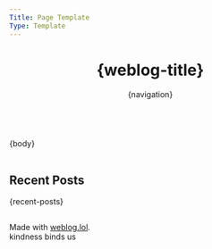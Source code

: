 ```yaml
---
Title: Page Template
Type: Template
---
```


<!DOCTYPE html>
<html lang="en">
<head>
<!-- Google tag (gtag.js) -->
<script async src="https://www.googletagmanager.com/gtag/js?id=G-1BGSZG6MG3"></script>
<script>
  window.dataLayer = window.dataLayer || [];
  function gtag(){dataLayer.push(arguments);}
  gtag('js', new Date());

  gtag('config', 'G-1BGSZG6MG3');
</script>
<title>{post-title}{separator}{weblog-title}</title>
<meta charset="utf-8">
<link rel="icon" type="image/x-icon" href="https://raw.githubusercontent.com/george-probably/chachanidze.com/main/Images/favicon.png">
<meta name="viewport" content="width=device-width, initial-scale=1">
<meta name="theme-color" content="#288cf0">
<meta name="apple-mobile-web-app-status-bar-style" content="#288cf0">
<style>
@import url('https://static.omg.lol/type/font-honey.css');
@import url('https://static.omg.lol/type/font-lato-regular.css');
@import url('https://static.omg.lol/type/font-lato-bold.css');
@import url('https://static.omg.lol/type/font-lato-italic.css');
@import url('https://static.omg.lol/type/fontawesome-free/css/all.css');
@import url('https://fonts.googleapis.com/css2?family=Open+Sans');

:root {
    --foreground: #eee;
    --background: #288cf0;
    --link: #eee;
    --unimportant: #ebebeb;
    --articleBG: #1c62a8;
    --articleBorder: #083e73;
}

@media (prefers-color-scheme: dark){
    :root {
    --foreground: #eee;
    --background: #083e73;
    --link: #eee;
    --unimportant: #ebebeb;
    --articleBG: #1c62a8;
    --articleBorder: #288cf0;
    }
}

* {
    box-sizing: border-box;
}

body {
    font-family: 'Open Sans', sans-serif;
    font-size: 120%;
    color: var(--foreground);
    background: var(--background);
}

img {
    width: 100%;
    border-radius: 30px;
}

h1, h2, h3, h4, h5, h6 {
    font-family: 'VC Honey Deck', serif;
    margin: 1rem 0;
}

p, li {
    line-height: inherit;
}

nav {
    margin: 0;
    padding: 0;
    overflow: hidden;
    background-color: var(--articleBG);
    border-radius: 30px;
    border: 5px solid var(--articleBorder);
    font-family: 'VC Honey Deck';
    line-height: 100%;
}

nav li {
    list-style-type: none;
}

nav ul {
    display: flex;
    flex-wrap: wrap;
    justify-content: space-evenly;
    padding: 0;
    margin: 10px 15px 10px 15px;
    align-content: center;
}

box ul {
    line-height: 150%;
    padding-inline-start: 20px;
}

header, main, footer {
    max-width: 40em;
    margin: 1em auto;
    padding: 0 1em;
}

footer p {
    font-size: 90%;
    text-align: center;
}

a:link { color: var(--link); text-decoration: none; border-bottom: 1px dotted var(--link); }
a:visited { color: var(--link); text-decoration: none; border-bottom: 1px dotted var(--link) }
a:hover { color: var(--link); text-decoration: none; border-bottom: 1px solid var(--link) }
a:active { color: var(--link); text-decoration: none; border-bottom: 1px solid var(--link) }

.post-info, .post-tags {
    font-size: 85%;
    color: var(--unimportant);
    text-align: center;
}

.post-info i:nth-child(2) {
    margin-left: .75em;
}

.tag {
    font-family: 'VC Honey Deck';
    color: var(--foreground) !important;
    padding: 0em .4em;
    border-radius: 25px;
    display: inline-block;
}

.tag:before {
    font-family: "Font Awesome 6 Free";
    font-weight: bold;
    content: '\f02b';
    padding-right: 0.25em;
}
hr {
    border: 0;
    height: 1px;
    background: var(--articleBorder);
    margin: 1em 0;
}

.video-container {
    position: relative;
    width: 100%;
    padding-bottom: 56.25%;
}

.video-container-square {
    position: relative;
    width: 100%;
    padding-bottom: 100%;
}

.video {
    position: absolute;
    top: 0;
    left: 0;
    width: 100%;
    height: 100%;
    border-radius: 30px;
    
}

.caption {
    font-size: 90%;
    font-style: italic;
    text-align: center;
    margin-top: -18px;
}

article{
    padding: 5px 25px 5px 25px;
    border-radius: 30px;
    background: var(--articleBG);
    border: 5px solid var(--articleBorder);
}

box{
    padding: 0px 25px 0px 25px;
    border-radius: 30px;
    background: var(--articleBG);
    border: 5px solid var(--articleBorder);
    display: block;

}

aside {
    border-radius: 100px;
    background: var(--articleBorder);
    padding: 10px;
}

blockquote {
    background: var(--articleBorder);
    border-radius: 20px;
    padding: inherit;
    font-style: italic;
    margin: 20px 0 20px 0;
}

code {
    background: black;
    color: #00ff00;
}

</style>
</head>

<body>

<header>
	<h1 class="weblog-title"><a style="text-decoration:none; border-bottom:0px" href="{base-path}">{weblog-title}</a></h1>
	{navigation}
</header>
<main>
<hr>
<article>
	{body}
</article>
<hr>
<box>
<h2><i class="fa-solid fa-clock-rotate-left"></i> Recent Posts</h2>
{recent-posts}
</box>
<hr>
</main>
<footer>
<p>Made with <a href="https://weblog.lol">weblog.lol</a>. </br>kindness binds us</p>
</footer>
</body>
</html>